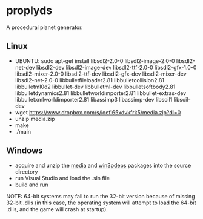 proplyds
========

A procedural planet generator.


Linux
-----

- UBUNTU: sudo apt-get install libsdl2-2.0-0 libsdl2-image-2.0-0 libsdl2-net-dev libsdl2-dev libsdl2-image-dev libsdl2-ttf-2.0-0 libsdl2-gfx-1.0-0 libsdl2-mixer-2.0-0 libsdl2-ttf-dev libsdl2-gfx-dev libsdl2-mixer-dev libsdl2-net-2.0-0 libbulletfileloader2.81 libbulletcollision2.81 libbulletml0d2 libbullet-dev libbulletml-dev libbulletsoftbody2.81 libbulletdynamics2.81 libbulletworldimporter2.81 libbullet-extras-dev libbulletxmlworldimporter2.81 libassimp3 libassimp-dev libsoil1 libsoil-dev
- wget https://www.dropbox.com/s/ioefl65xdvkfrk5/media.zip?dl=0
- unzip media.zip
- make
- ./main


Windows
-------

- acquire and unzip the [media](https://www.dropbox.com/s/ioefl65xdvkfrk5/media.zip?dl=0) and [win3pdeps](https://www.dropbox.com/s/fxe6p08qhbv14q8/win3pdeps.zip?dl=0) packages into the source directory
- run Visual Studio and load the .sln file
- build and run

NOTE: 64-bit systems may fail to run the 32-bit version because of missing 32-bit .dlls (in this case, the operating system will attempt to load the 64-bit .dlls, and the game will crash at startup).

